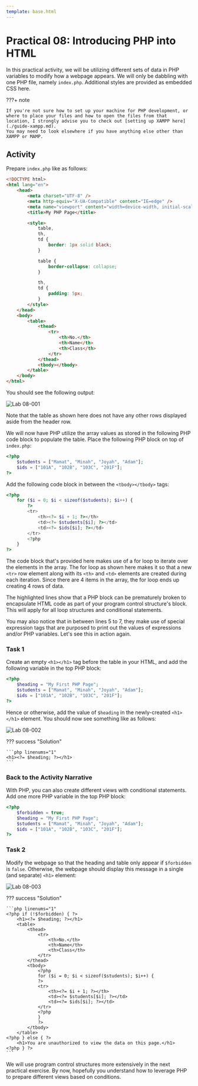 ```yaml
---
template: base.html
---
```


# Practical 08: Introducing PHP into HTML

In this practical activity, we will be utilizing different sets of data in PHP variables to modify how a webpage appears.
We will only be dabbling with one PHP file, namely `index.php`.
Additional styles are provided as embedded CSS here.

???+ note

    If you're not sure how to set up your machine for PHP development, or where to place your files and how to open the files from that location, I strongly advise you to check out [setting up XAMPP here](./guide-xampp.md).
    You may need to look elsewhere if you have anything else other than XAMPP or MAMP.

## Activity

Prepare `index.php` like as follows:

```html linenums="1" title="index.php"
<!DOCTYPE html>
<html lang="en">
	<head>
		<meta charset="UTF-8" />
		<meta http-equiv="X-UA-Compatible" content="IE=edge" />
		<meta name="viewport" content="width=device-width, initial-scale=1.0" />
		<title>My PHP Page</title>

		<style>
			table,
			th,
			td {
				border: 1px solid black;
			}

			table {
				border-collapse: collapse;
			}

			th,
			td {
				padding: 5px;
			}
		</style>
	</head>
	<body>
		<table>
			<thead>
				<tr>
					<th>No.</th>
					<th>Name</th>
					<th>Class</th>
				</tr>
			</thead>
			<tbody></tbody>
		</table>
	</body>
</html>
```

You should see the following output:

![Lab 08-001](./images/lab08_001.png)

Note that the table as shown here does not have any other rows displayed aside from the header row.

We will now have PHP utilize the array values as stored in the following PHP code block to populate the table.
Place the following PHP block on top of `index.php`:

```php linenums="1"
<?php
	$students = ["Mamat", "Minah", "Joyah", "Adam"];
	$ids = ["101A", "102B", "103C", "201F"];
?>
```

Add the following code block in between the `<tbody></tbody>` tags:

```php linenums="1" hl_lines="3-9"
<?php
	for ($i = 0; $i < sizeof($students); $i++) {
		?>
		<tr>
			<th><?= $i + 1; ?></th>
			<td><?= $students[$i]; ?></td>
			<td><?= $ids[$i]; ?></td>
		</tr>
		<?php
	}
?>
```

The code block that's provided here makes use of a for loop to iterate over the elements in the array.
The for loop as shown here makes it so that a new `<tr>` row element along with its `<th>` and `<td>` elements are created during each iteration.
Since there are 4 items in the array, the for loop ends up creating 4 rows of data.

The highlighted lines show that a PHP block can be prematurely broken to encapsulate HTML code as part of your program control structure's block.
This will apply for all loop structures and conditional statements.

You may also notice that in between lines 5 to 7, they make use of special expression tags that are purposed to print out the values of expressions and/or PHP variables.
Let's see this in action again.

### Task 1

Create an empty `<h1></h1>` tag before the table in your HTML, and add the following variable in the top PHP block:

```php linenums="1" hl_lines="2"
<?php
	$heading = "My First PHP Page";
	$students = ["Mamat", "Minah", "Joyah", "Adam"];
	$ids = ["101A", "102B", "103C", "201F"];
?>
```

Hence or otherwise, add the value of `$heading` in the newly-created `<h1></h1>` element. You should now see something like as follows:

![Lab 08-002](./images/lab08_002.png)

??? success "Solution"

    ```php linenums="1"
    <h1><?= $heading; ?></h1>
    ```

### Back to the Activity Narrative

With PHP, you can also create different views with conditional statements.
Add one more PHP variable in the top PHP block:

```php linenums="1" hl_lines="2"
<?php
	$forbidden = true;
	$heading = "My First PHP Page";
	$students = ["Mamat", "Minah", "Joyah", "Adam"];
	$ids = ["101A", "102B", "103C", "201F"];
?>
```

### Task 2

Modify the webpage so that the heading and table only appear if `$forbidden` is `false`.
Otherwise, the webpage should display this message in a single (and separate) `<h1>` element:

![Lab 08-003](./images/lab08_003.png)

??? success "Solution"

    ```php linenums="1"
    <?php if (!$forbidden) { ?>
    	<h1><?= $heading; ?></h1>
    	<table>
    		<thead>
    			<tr>
    				<th>No.</th>
    				<th>Name</th>
    				<th>Class</th>
    			</tr>
    		</thead>
    		<tbody>
    			<?php
    			for ($i = 0; $i < sizeof($students); $i++) {
    			?>
    			<tr>
    				<th><?= $i + 1; ?></th>
    				<td><?= $students[$i]; ?></td>
    				<td><?= $ids[$i]; ?></td>
    			</tr>
    			<?php
    			}
    			?>
    		</tbody>
    	</table>
    <?php } else { ?>
    	<h1>You are unauthorized to view the data on this page.</h1>
    <?php } ?>
    ```

We will use program control structures more extensively in the next practical exercise.
By now, hopefully you understand how to leverage PHP to prepare different views based on conditions.
